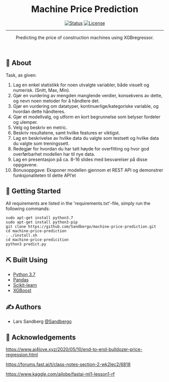 <h1 align="center">Machine Price Prediction</h1>

<div align="center">

  [![Status](https://img.shields.io/badge/status-active-success.svg)]() 
  [![License](https://img.shields.io/badge/license-MIT-blue.svg)](/LICENSE)

</div>

---

<p align="center">
Predicting the price of construction machines using XGBregressor.
</p>
<br> 

## 🧐 About <a name = "about"></a>
Task, as given:
1. Lag en enkel statistikk for noen utvalgte variabler, både visuelt og numerisk. (Snitt, Max, Min).
2. Gjør en vurdering av mengden manglende verdier, konsekvens av dette, og nevn noen metoder for
å håndtere det.
3. Gjør en vurdering om datatyper, kontinuerlige/kategoriske variable, og hvordan dette håndteres.
4. Gjør et modellvalg, og utform en kort begrunnelse som belyser fordeler og ulemper.
5. Velg og beskriv en metric.
6. Beskriv resultatene, samt hvilke features er viktigst.
7. Lag en beskrivelse av hvilke data du valgte som testsett og hvilke data du valgte som treningssett.
8. Redegjør for hvordan du har tatt høyde for overfitting og hvor god overførbarhet modellen har til
nye data.
9. Lag en presentasjon på ca. 8-16 slides med besvarelser på disse oppgavene.
10. Bonusoppgave: Eksponer modellen gjennom et REST API og demonstrer funksjonaliteten til dette
API’et

## 🏁 Getting Started <a name = "getting_started"></a>

All requirements are listed in the 'requirements.txt'-file, simply run the following commands:

```
sudo apt-get install python3.7
sudo apt-get install python3-pip
git clone https://github.com/Sandbergo/machine-price-prediction.git
cd machine-price-prediction
. ./install.sh
cd machine-price-predicition
python3 predict.py
```

## ⛏️ Built Using <a name = "built_using"></a>
- [Python 3.7](https://www.python.org/) 
- [Pandas](https://pandas.pydata.org/)
- [Scikit-learn](https://scikit-learn.org/stable/)
- [XGBoost](https://xgboost.readthedocs.io/en/latest/)
    
    
## ✍️ Authors <a name = "authors"></a>
- Lars Sandberg [@Sandbergo](https://github.com/Sandbergo)

## 🎉 Acknowledgements
https://www.ai4love.xyz/2020/05/10/end-to-end-bulldozer-price-regression.html

https://forums.fast.ai/t/class-notes-section-2-wk2lec2/6818

https://www.kaggle.com/ailobe/fastai-ml1-lesson1-rf
